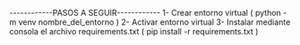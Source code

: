 ------------PASOS A SEGUIR------------
1- Crear entorno virtual ( python -m venv nombre_del_entorno )
2- Activar entorno virtual
3- Instalar mediante consola el archivo requirements.txt ( pip install -r requirements.txt )
